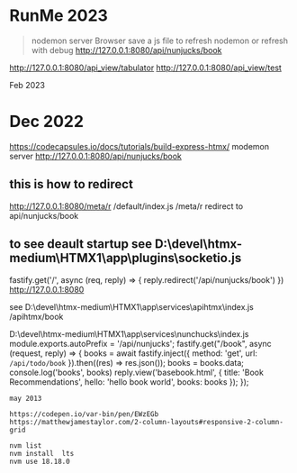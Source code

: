 # RunMe 2023
>nodemon server
Browser save a js file to refresh nodemon
or refresh with debug
http://127.0.0.1:8080/api/nunjucks/book


http://127.0.0.1:8080/api_view/tabulator
http://127.0.0.1:8080/api_view/test


Feb 2023



# Dec 2022
https://codecapsules.io/docs/tutorials/build-express-htmx/
modemon server
http://127.0.0.1:8080/api/nunjucks/book

## this is how to redirect
http://127.0.0.1:8080/meta/r
/default/index.js
/meta/r redirect to api/nunjucks/book

## to see deault startup see D:\devel\htmx-medium\HTMX1\app\plugins\socketio.js
  fastify.get('/', 
  async (req, reply) => {
    reply.redirect('/api/nunjucks/book')
  }) 
http://127.0.0.1:8080 

see D:\devel\htmx-medium\HTMX1\app\services\apihtmx\index.js
/apihtmx/book

D:\devel\htmx-medium\HTMX1\app\services\nunchucks\index.js
module.exports.autoPrefix = '/api/nunjucks';
fastify.get("/book",
    async (request, reply) => {
      books = await fastify.inject({
        method: 'get',
        url: `/api/todo/book`
      }).then((res) => res.json());
      books = books.data;
      console.log('books', books)
      reply.view('basebook.html', { title: 'Book Recommendations', hello: 'hello book world', books: books });
    });


    may 2013

    https://codepen.io/var-bin/pen/EWzEGb
    https://matthewjamestaylor.com/2-column-layouts#responsive-2-column-grid

    nvm list
    nvm install  lts 
    nvm use 18.18.0
